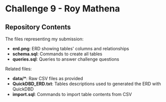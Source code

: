 # Challenge 9 - Roy Mathena

## Repository Contents
The files representing my submission:

- **erd.png**: ERD showing tables' columns and relationships
- **schema.sql**: Commands to create all tables
- **queries.sql**: Queries to answer challenge questions

Related files:
- **data/\***: Raw CSV files as provided
- **QuickDBD_ERD.txt**: Tables descriptions used to generated the ERD with QuickDBD
- **import.sql**: Commands to import table contents from CSV
